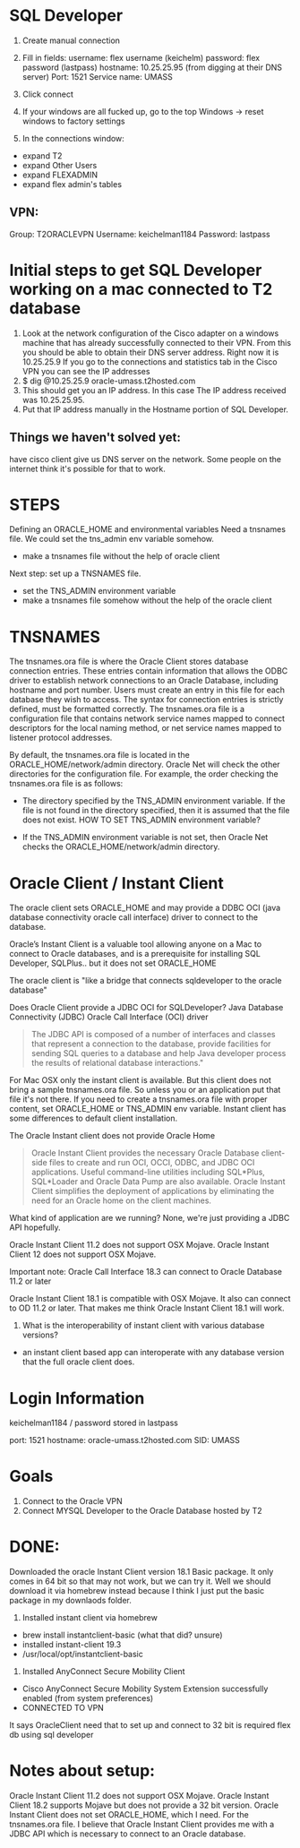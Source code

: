 # SQL Developer

1. Create manual connection
2. Fill in fields:
username: flex username (keichelm)
password: flex password (lastpass)
hostname: 10.25.25.95 (from digging at their DNS server)
Port: 1521
Service name: UMASS
3. Click connect

4. If your windows are all fucked up, go to the top
Windows -> reset windows to factory settings

5. In the connections window:
- expand T2
- expand Other Users
- expand FLEXADMIN 
- expand flex admin's tables

## VPN:
Group: T2ORACLEVPN
Username: keichelman1184
Password: lastpass

# Initial steps to get SQL Developer working on a mac connected to T2 database
1. Look at the network configuration of the Cisco adapter on a windows
machine that has already successfully connected to their VPN. From this you
should be able to obtain their DNS server address. Right now it is 10.25.25.9
If you go to the connections and statistics tab in the Cisco VPN you can see
the IP addresses
2. $ dig @10.25.25.9 oracle-umass.t2hosted.com
3. This should get you an IP address. In this case The IP address received was
 10.25.25.95.
4. Put that IP address manually in the Hostname portion of SQL Developer.

## Things we haven't solved yet:
have cisco client give us DNS server on the network.
Some people on the internet think it's possible for that to work.

# STEPS

Defining an ORACLE_HOME and environmental variables
Need a tnsnames file. We could set the tns_admin env variable somehow.
- make a tnsnames file without the help of oracle client

Next step: set up a TNSNAMES file.
- set the TNS_ADMIN environment variable
- make a tnsnames file somehow without the help of the oracle client

# TNSNAMES

The tnsnames.ora file is where the Oracle Client stores database connection entries.
These entries contain information that allows the ODBC driver to establish network connections to an Oracle Database, including hostname and port number.
Users must create an entry in this file for each database they wish to access.
The syntax for connection entries is strictly defined, must be formatted correctly.
The tnsnames.ora file is a configuration file that contains network service names mapped to connect descriptors for the local naming method, 
or net service names mapped to listener protocol addresses.

  By default, the tnsnames.ora file is located in the ORACLE_HOME/network/admin directory.
  Oracle Net will check the other directories for the configuration file.
  For example, the order checking the tnsnames.ora file is as follows:
  - The directory specified by the TNS_ADMIN environment variable. If the file is not found in the directory specified, then it is assumed that the file does not exist.
  HOW TO SET TNS_ADMIN environment variable?

  - If the TNS_ADMIN environment variable is not set, then Oracle Net checks the ORACLE_HOME/network/admin directory.

# Oracle Client / Instant Client
The oracle client sets ORACLE_HOME and may provide a DDBC OCI (java database connectivity oracle call interface) driver to connect to the database.

Oracle’s Instant Client is a valuable tool allowing anyone on a Mac to connect to Oracle databases, and is a prerequisite for installing SQL Developer, SQLPlus..
but it does not set ORACLE_HOME

The oracle client is "like a bridge that connects sqldeveloper to the oracle database"

Does Oracle Client provide a JDBC OCI for SQLDeveloper?
Java Database Connectivity (JDBC) Oracle Call Interface (OCI) driver
> The JDBC API is composed of a number of interfaces and classes
> that represent a connection to the database, provide facilities for
> sending SQL queries to a database and help Java developer process the
> results of relational database interactions."

For Mac OSX only the instant client is available. But this client does not bring a sample tnsnames.ora file.
So unless you or an application put that file it's not there.
If you need to create a tnsnames.ora file with proper content, set ORACLE_HOME or TNS_ADMIN env variable.
Instant client has some differences to default client installation. 

The Oracle Instant client does not provide Oracle Home
> Oracle Instant Client provides the necessary Oracle Database client-side
  files to create and run OCI, OCCI, ODBC, and JDBC OCI applications.
  Useful command-line utilities including SQL\*Plus, SQL\*Loader and Oracle Data 
  Pump are also available. Oracle Instant Client simplifies the deployment of applications by eliminating the need for an Oracle home on the client machines.

What kind of application are we running? None, we're just providing a JDBC API hopefully.

Oracle Instant Client 11.2 does not support OSX Mojave.
Oracle Instant Client 12 does not support OSX Mojave.

Important note:
Oracle Call Interface 18.3 can connect to Oracle Database 11.2 or later

Oracle Instant Client 18.1 is compatible with OSX Mojave. It also can connect to OD 11.2 or later. That makes me think Oracle Instant Client 18.1 will work.

1. What is the interoperability of instant client with various database versions?
- an instant client based app can interoperate with any database version that the full oracle client does. 

# Login Information
  keichelman1184 / password stored in lastpass

  port: 1521
  hostname: oracle-umass.t2hosted.com
  SID: UMASS

# Goals
1. Connect to the Oracle VPN
2. Connect MYSQL Developer to the Oracle Database hosted by T2

# DONE:
Downloaded the oracle Instant Client version 18.1 Basic package. It only comes in 64 bit so that may not work, but we can try it.
Well we should download it via homebrew instead because I think I just put the basic package in my downlaods folder.

1. Installed instant client via homebrew
  - brew install instantclient-basic (what that did? unsure)
  - installed instant-client 19.3
  - /usr/local/opt/instantclient-basic

1. Installed AnyConnect Secure Mobility Client
  - Cisco AnyConnect Secure Mobility System Extension successfully enabled (from system preferences)
  - CONNECTED TO VPN

It says OracleClient need that to set up and connect to
32 bit is required flex db using sql developer
# Notes about setup:
Oracle Instant Client 11.2 does not support OSX Mojave.
Oracle Instant Client 18.2 supports Mojave but does not provide a 32 bit version.
Oracle Instant Client does not set ORACLE_HOME, which I need. For the tnsnames.ora file.
I believe that Oracle Instant Client provides me with a JDBC API which is necessary to connect to an Oracle database.
